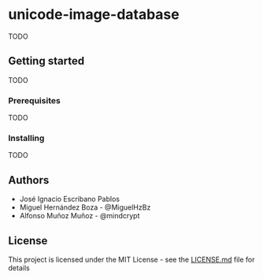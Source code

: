 # unicode-image-database

TODO

## Getting started

TODO

### Prerequisites

TODO

### Installing

TODO

## Authors

* José Ignacio Escribano Pablos
* Miguel Hernández Boza - @MiguelHzBz
* Alfonso Muñoz Muñoz - @mindcrypt

## License

This project is licensed under the MIT License - see the [LICENSE.md](LICENSE.md) file for details
